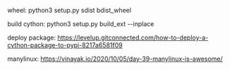 wheel:
    python3 setup.py sdist bdist_wheel 

build cython:
    python3 setup.py build_ext --inplace

deploy package:
    https://levelup.gitconnected.com/how-to-deploy-a-cython-package-to-pypi-8217a6581f09

manylinux:
   https://vinayak.io/2020/10/05/day-39-manylinux-is-awesome/ 